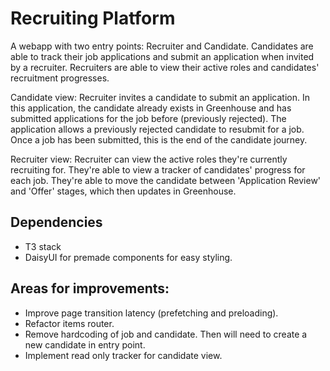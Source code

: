 # Recruiting Platform

A webapp with two entry points: Recruiter and Candidate. Candidates are able to track their job applications and submit an application when invited by a recruiter. Recruiters are able to view their active roles and candidates' recruitment progresses.

Candidate view: Recruiter invites a candidate to submit an application. In this application, the candidate already exists in Greenhouse and has submitted applications for the job before (previously rejected). The application allows a previously rejected candidate to resubmit for a job. Once a job has been submitted, this is the end of the candidate journey.

Recruiter view: Recruiter can view the active roles they're currently recruiting for. They're able to view a tracker of candidates' progress for each job. They're able to move the candidate between 'Application Review' and 'Offer' stages, which then updates in Greenhouse. 

## Dependencies

- T3 stack
- DaisyUI for premade components for easy styling. 

## Areas for improvements:
- Improve page transition latency (prefetching and preloading). 
- Refactor items router.
- Remove hardcoding of job and candidate. Then will need to create a new candidate in entry point. 
- Implement read only tracker for candidate view. 

